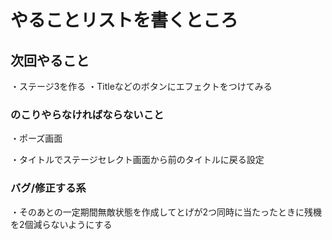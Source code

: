 # やることリストを書くところ

## 次回やること
・ステージ3を作る
・Titleなどのボタンにエフェクトをつけてみる



### のこりやらなければならないこと
・ポーズ画面

・タイトルでステージセレクト画面から前のタイトルに戻る設定

### バグ/修正する系
・そのあとの一定期間無敵状態を作成してとげが2つ同時に当たったときに残機を2個減らないようにする

